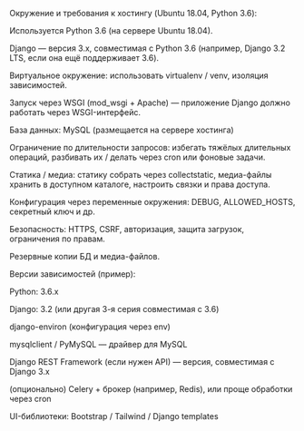 Окружение и требования к хостингу (Ubuntu 18.04, Python 3.6):

Используется Python 3.6 (на сервере Ubuntu 18.04).

Django — версия 3.x, совместимая с Python 3.6 (например, Django 3.2 LTS, если она ещё поддерживает 3.6).

Виртуальное окружение: использовать virtualenv / venv, изоляция зависимостей.

Запуск через WSGI (mod_wsgi + Apache) — приложение Django должно работать через WSGI-интерфейс.

База данных: MySQL (размещается на сервере хостинга)

Ограничение по длительности запросов: избегать тяжёлых длительных операций, разбивать их / делать через cron или фоновые задачи.

Статика / медиа: статику собрать через collectstatic, медиа-файлы хранить в доступном каталоге, настроить связки и права доступа.

Конфигурация через переменные окружения: DEBUG, ALLOWED_HOSTS, секретный ключ и др.

Безопасность: HTTPS, CSRF, авторизация, защита загрузок, ограничения по правам.

Резервные копии БД и медиа-файлов.

Версии зависимостей (пример):

Python: 3.6.x

Django: 3.2 (или другая 3-я серия совместимая с 3.6)

django-environ (конфигурация через env)

mysqlclient / PyMySQL — драйвер для MySQL

Django REST Framework (если нужен API) — версия, совместимая с Django 3.x

(опционально) Celery + брокер (например, Redis), или проще обработки через cron

UI-библиотеки: Bootstrap / Tailwind / Django templates